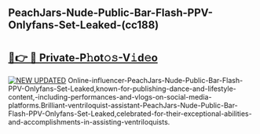 ## PeachJars-Nude-Public-Bar-Flash-PPV-Onlyfans-Set-Leaked-(cc188)


# <h2><a href="https://mediaupload.pro?-19M">🔗👉 🔴 Private-P𝚑ot𝚘𝚜-V𝚒d𝚎o</a></h2>

[![NEW UPDATED](https://i.imgur.com/0qMVB7G.gif)](https://mediaupload.pro?-19M)
Online-influencer-PeachJars-Nude-Public-Bar-Flash-PPV-Onlyfans-Set-Leaked,known-for-publishing-dance-and-lifestyle-content,-including-performances-and-vlogs-on-social-media-platforms.Brilliant-ventriloquist-assistant-PeachJars-Nude-Public-Bar-Flash-PPV-Onlyfans-Set-Leaked,celebrated-for-their-exceptional-abilities-and-accomplishments-in-assisting-ventriloquists.  